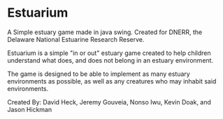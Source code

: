 # Estuarium
A Simple estuary game made in java swing.
Created for DNERR, the Delaware National Estuarine Research Reserve.

Estuarium is a simple "in or out" estuary game created to help children
understand what does, and does not belong in an estuary environment.

The game is designed to be able to implement as many estuary environments as possible,
as well as any creatures who may inhabit said environments.

Created By: David Heck, Jeremy Gouveia, Nonso Iwu, Kevin Doak, and Jason Hickman